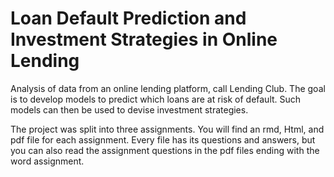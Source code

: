 # Loan Default Prediction and Investment Strategies in Online Lending
Analysis of data from an online lending platform, call Lending Club. The goal is to develop models to predict which loans are at risk of default. Such models can then be used to devise investment strategies.

The project was split into three assignments. You will find an rmd, Html, and pdf file for each assignment. Every file has its questions and answers, but you can also read the assignment questions in the pdf files ending with the word assignment.
